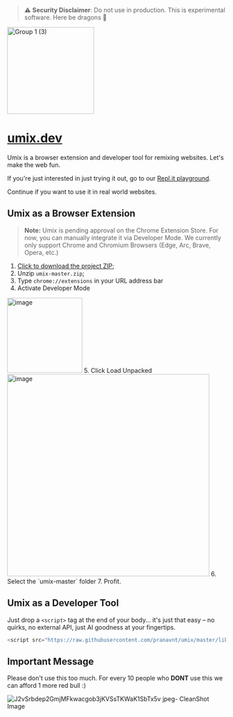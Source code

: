 > ⚠️ **Security Disclaimer**: Do not use in production. This is experimental software. Here be dragons 🐉

<img width="200" alt="Group 1 (3)" src="https://github.com/pranavnt/umix/assets/38025074/da4a9152-b980-4f39-94cf-a8e28581e3c7">

# [umix.dev](https://umix.dev)

Umix is a browser extension and developer tool for remixing websites. Let's make the web fun.

If you're just interested in just trying it out, go to our [Repl.it playground](https://replit.com/@aidenbai05/QuestionableRedForm#script.js).

Continue if you want to use it in real world websites.

## Umix as a Browser Extension

> **Note:** Umix is pending approval on the Chrome Extension Store. For now, you can manually integrate it via Developer Mode. We currently only support Chrome and Chromium Browsers (Edge, Arc, Brave, Opera, etc.)

1. [Click to download the project ZIP](https://github.com/pranavnt/umix/archive/refs/heads/master.zip); 
2. Unzip `umix-master.zip`;
3. Type `chrome://extensions` in your URL address bar
4. Activate Developer Mode
<img width="173" alt="image" src="https://github.com/pranavnt/umix/assets/38025074/b2952e8c-a5e7-4b84-b6be-ca9a92a83504">
5. Click Load Unpacked
<img width="466" alt="image" src="https://github.com/pranavnt/umix/assets/38025074/f9f01319-f907-4fda-9667-591f4f8ffb5c">
6. Select the `umix-master` folder
7. Profit.

## Umix as a Developer Tool

Just drop a `<script>` tag at the end of your body... it's just that easy – no quirks, no external API, just AI goodness at your fingertips.

```js
<script src="https://raw.githubusercontent.com/pranavnt/umix/master/library.js?token=GHSAT0AAAAAAB4IOFADRX73XYILZ3H2UZGWZJL3W6Q"></script>
```

## Important Message

Please don't use this too much. For every 10 people who **DONT** use this we can afford 1 more red bull :)

![J2vSrbdep2GmjMFkwacgob3jKVSsTKWaK1SbTx5v jpeg` -  `CleanShot Image](https://github.com/pranavnt/umix/assets/38025074/3a85c4f3-c890-4459-9c1b-d4d3906e2ff4)


